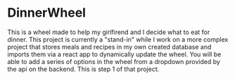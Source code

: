 # DinnerWheel

This is a wheel made to help my girlfirend and I decide what to eat for dinner. This project is currently a "stand-in" while I work on a more complex project that stores meals and recipes in my own created database and imports them via a react app to dynamically update the wheel. You will be able to add a series of options in the wheel from a dropdown provided by the api on the backend. This is step 1 of that project.